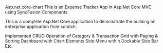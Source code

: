Asp.net.core-chart
This is an Expense Tracker App in Asp.Net Core MVC using SyncFusion Components.

This is a complete Asp.Net Core application to demonstrate the building an enterprise application from scratch.

Implemented CRUD Operation of Category & Transaction
Grid with Paging & Sorting
Dashboard with Chart Elements
Side Menu within Dockable Side Bar
Etc.
